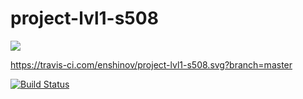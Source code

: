 # project-lvl1-s508

<a href="https://codeclimate.com/github/enshinov/project-lvl1-s508/maintainability"><img src="https://api.codeclimate.com/v1/badges/070e05a7ca437b31dac6/maintainability" /></a>

https://travis-ci.com/enshinov/project-lvl1-s508.svg?branch=master

[![Build Status](https://travis-ci.com/enshinov/project-lvl1-s508.svg?branch=master)](https://travis-ci.com/enshinov/project-lvl1-s508)

